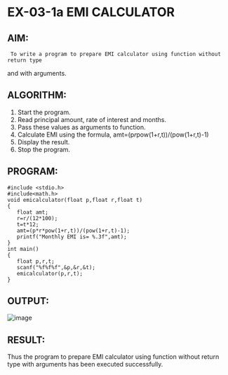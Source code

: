 # EX-03-1a          EMI CALCULATOR

## AIM:
     To write a program to prepare EMI calculator using function without return type
and with arguments.

## ALGORITHM:
1. Start the program.
2. Read principal amount, rate of interest and months.
3. Pass these values as arguments to function.
4. Calculate EMI using the formula,
amt=(p*r*pow(1+r,t))/(pow(1+r,t)-1)
5. Display the result.
6. Stop the program.

## PROGRAM:
```
#include <stdio.h>
#include<math.h>
void emicalculator(float p,float r,float t)
{
   float amt;
   r=r/(12*100);
   t=t*12;
   amt=(p*r*pow(1+r,t))/(pow(1+r,t)-1);
   printf("Monthly EMI is= %.3f",amt);
}
int main()
{
   float p,r,t;
   scanf("%f%f%f",&p,&r,&t);
   emicalculator(p,r,t);
}
```

## OUTPUT:
![image](https://github.com/Yuvaranithulasingam/EX-03-1a/assets/121418522/ca05dade-8126-4c25-ae22-df3becb2613c)

## RESULT:
 Thus the program to prepare EMI calculator using function without return type
with arguments has been executed successfully.
